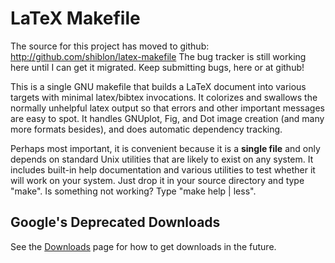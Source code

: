 # LaTeX Makefile  #


The source for this project has moved to github: http://github.com/shiblon/latex-makefile
The bug tracker is still working here until I can get it migrated. Keep submitting bugs, here or at github!


This is a single GNU makefile that builds a LaTeX document into various targets with minimal latex/bibtex invocations.  It colorizes and swallows the normally unhelpful latex output so that errors and other important messages are easy to spot.  It handles GNUplot, Fig, and Dot image creation (and many more formats besides), and does automatic dependency tracking.

Perhaps most important, it is convenient because it is a **single file** and only depends on standard Unix utilities that are likely to exist on any system.  It includes built-in help documentation and various utilities to test whether it will work on your system.  Just drop it in your source directory and type "make".  Is something not working?  Type "make help | less".

## Google's Deprecated Downloads ##

See the [Downloads](Downloads.md) page for how to get downloads in the future.